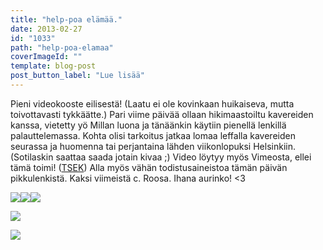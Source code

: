 ```yaml
---
title: "help-poa elämää."
date: 2013-02-27
id: "1033"
path: "help-poa-elamaa"
coverImageId: ""
template: blog-post
post_button_label: "Lue lisää"
---
```


Pieni videokooste eilisestä! (Laatu ei ole kovinkaan huikaiseva, mutta toivottavasti tykkäätte.) Pari viime päivää ollaan hikimaastoiltu kavereiden kanssa, vietetty yö Millan luona ja tänäänkin käytiin pienellä lenkillä palauttelemassa. Kohta olisi tarkoitus jatkaa lomaa leffalla kavereiden seurassa ja huomenna tai perjantaina lähden viikonlopuksi Helsinkiin. (Sotilaskin saattaa saada jotain kivaa ;) Video löytyy myös Vimeosta, ellei tämä toimi! ([TSEK](https://vimeo.com/60643904)) Alla myös vähän todistusaineistoa tämän päivän pikkulenkistä. Kaksi viimeistä c. Roosa. Ihana aurinko! <3

[![](/images/2013.02.26_21.JPG)](http://4.bp.blogspot.com/-Wc9v02Cro_I/US5Ae1OxoMI/AAAAAAAAFQ4/dfZiNDV4qjE/s1600/2013.02.26_21.JPG)[![](/images/2013.02.26_22.JPG)](http://2.bp.blogspot.com/-Uf_AtaegEO8/US5AfOOd4RI/AAAAAAAAFQ8/_SEykGkn5e0/s1600/2013.02.26_22.JPG)[![](/images/2013.02.26_27.JPG)](http://2.bp.blogspot.com/-nD4aiUFr4rk/US5AgFZPniI/AAAAAAAAFRQ/3uw6PwRbrGE/s1600/2013.02.26_27.JPG)

[![](/images/2013.02.26_25.JPG)](http://4.bp.blogspot.com/-FofGJIMjUnA/US5AfWVtrQI/AAAAAAAAFRE/PK3GlnHNJGE/s1600/2013.02.26_25.JPG)

[![](/images/ak.jpg)](http://3.bp.blogspot.com/-kPTvfNOjsAU/US5Aw0ObWTI/AAAAAAAAFRY/QbneTljnpeE/s1600/ak.jpg)
